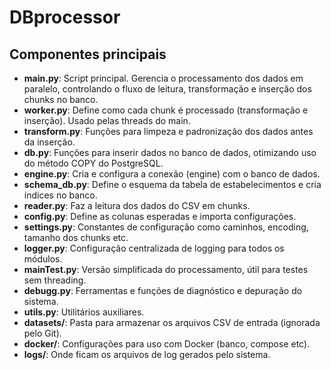 # DBprocessor

## Componentes principais

- **main.py**: Script principal. Gerencia o processamento dos dados em paralelo, controlando o fluxo de leitura, transformação e inserção dos chunks no banco.
- **worker.py**: Define como cada chunk é processado (transformação e inserção). Usado pelas threads do main.
- **transform.py**: Funções para limpeza e padronização dos dados antes da inserção.
- **db.py**: Funções para inserir dados no banco de dados, otimizando uso do método COPY do PostgreSQL.
- **engine.py**: Cria e configura a conexão (engine) com o banco de dados.
- **schema_db.py**: Define o esquema da tabela de estabelecimentos e cria índices no banco.
- **reader.py**: Faz a leitura dos dados do CSV em chunks.
- **config.py**: Define as colunas esperadas e importa configurações.
- **settings.py**: Constantes de configuração como caminhos, encoding, tamanho dos chunks etc.
- **logger.py**: Configuração centralizada de logging para todos os módulos.
- **mainTest.py**: Versão simplificada do processamento, útil para testes sem threading.
- **debugg.py**: Ferramentas e funções de diagnóstico e depuração do sistema.
- **utils.py**: Utilitários auxiliares.
- **datasets/**: Pasta para armazenar os arquivos CSV de entrada (ignorada pelo Git).
- **docker/**: Configurações para uso com Docker (banco, compose etc).
- **logs/**: Onde ficam os arquivos de log gerados pelo sistema.
